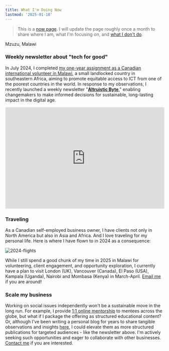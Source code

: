 ```yaml
---
title: What I'm Doing Now
lastmod: '2025-01-18'
---
```


> This is a [now page](https://nownownow.com/about). I will update the page roughly once a month to share where I am, what I'm focusing on, and [what I don't do](/note/creating-now-page/).

<!-- <audio controls src="/audio/now.mp3"></audio> -->

<i class="fa fa-map-marker"></i> Mzuzu, Malawi

### Weekly newsletter about "tech for good"

In July 2024, I completed [my one-year assignment as a Canadian international volunteer in Malawi](/malawi), a small landlocked country in southeastern Africa, aiming to promote equitable access to ICT from one of the poorest countries in the world. In response to my observations, I recently launched a weekly newsletter "**[Altruistic Byte](https://ab.takuti.me/subscribe)**," enabling changemakers to make informed decisions for sustainable, long-lasting impact in the digital age.

<p>
<iframe src="https://embeds.beehiiv.com/7b4fe90a-ec12-48bf-a95b-705f0c5a0b1f" data-test-id="beehiiv-embed" width="100%" height="320" frameborder="0" scrolling="no" style="border-radius: 4px; border: 2px solid #e5e7eb; margin: 0; background-color: transparent;"></iframe>
</p>

### Traveling

As a Canadian self-employed business owner, I have clients not only in North America but also in Asia and Africa. And I love traveling for my personal life. Here is where I have flown to in 2024 as a consequence:

![2024-flights](/images/misc/2024-flights.gif)

While I still spend a good chunk of my time in 2025 in Malawi for volunteering, client engagement, and opportunity exploration, I currently have a plan to visit London (UK), Vancouver (Canada), El Paso (USA), Kampala (Uganda), Nairobi and Mombasa (Kenya) in March-April. [Email me](mailto:hello@takuti.me) if you are around!

### Scale my business

Working on social issues independently won't be a sustainable move in the long run. For example, I provide [1:1 online mentorship](https://mentorcruise.com/mentor/takuyakitazawa) to mentees across the globe, but what if I package the offering as structured educational content? Or, although I've been writing a personal blog for years to share tangible observations and insights [here](/note), I could elevate them as more structured publications for targeted audiences - like the newsletter above. I'm actively seeking such opportunities and eager to collaborate with other businesses. [Contact me](/contact) if you are interested.
